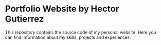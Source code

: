 # Portfolio Website by Hector Gutierrez

This repository contains the source code of my personal website. Here you can find information about my skills, projects and experiences.
